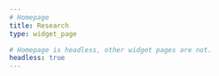 ```yaml
---
# Homepage
title: Research
type: widget_page

# Homepage is headless, other widget pages are not.
headless: true
---
```

